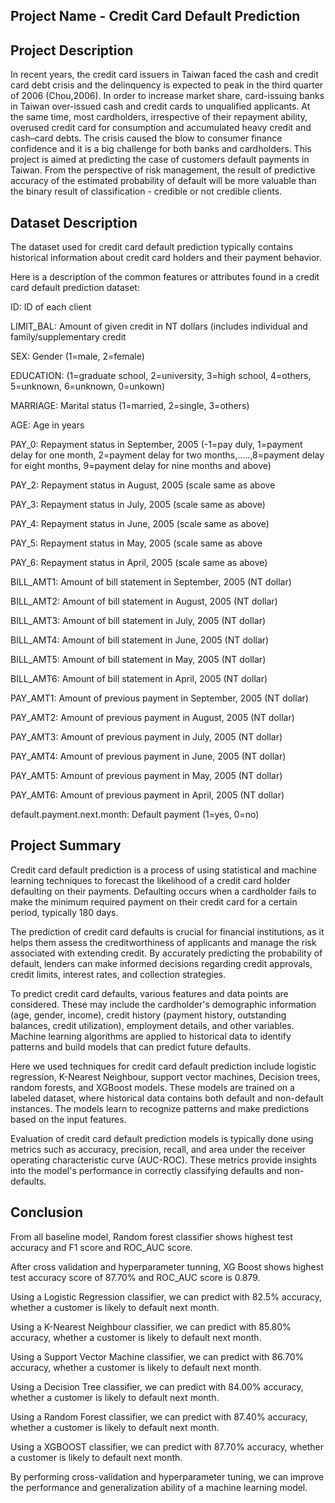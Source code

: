 ## Project Name - Credit Card Default Prediction


## Project Description 
In recent years, the credit card issuers in Taiwan faced the cash and credit card debt crisis and the delinquency is expected to peak in the third quarter of 2006 (Chou,2006). In order to increase market share, card-issuing banks in Taiwan over-issued cash and credit cards to unqualified applicants. At the same time, most cardholders, irrespective of their repayment ability, overused credit card for consumption and accumulated heavy credit and cash–card debts. The crisis caused the blow to consumer finance confidence and it is a big challenge for both banks and cardholders. This project is aimed at predicting the case of customers default payments in Taiwan. From the perspective of risk management, the result of predictive accuracy of the estimated probability of default will be more valuable than the binary result of classification - credible or not credible clients.
## Dataset Description
The dataset used for credit card default prediction typically contains historical information about credit card holders and their payment behavior.

Here is a description of the common features or attributes found in a credit card default prediction dataset:

ID: ID of each client

LIMIT_BAL: Amount of given credit in NT dollars (includes individual and family/supplementary credit


SEX: Gender (1=male, 2=female)

EDUCATION: (1=graduate school, 2=university, 3=high school, 4=others, 5=unknown, 6=unknown, 0=unkown)

MARRIAGE: Marital status (1=married, 2=single, 3=others)

AGE: Age in years

PAY_0: Repayment status in September, 2005 (-1=pay duly, 1=payment delay for one month, 2=payment delay for two months,.....,8=payment delay for eight months, 9=payment delay for nine months and above)

PAY_2: Repayment status in August, 2005 (scale same as above

PAY_3: Repayment status in July, 2005 (scale same as above)

PAY_4: Repayment status in June, 2005 (scale same as above)

PAY_5: Repayment status in May, 2005 (scale same as above

PAY_6: Repayment status in April, 2005 (scale same as above)

BILL_AMT1: Amount of bill statement in September, 2005 (NT dollar)

BILL_AMT2: Amount of bill statement in August, 2005 (NT dollar)

BILL_AMT3: Amount of bill statement in July, 2005 (NT dollar)

BILL_AMT4: Amount of bill statement in June, 2005 (NT dollar)

BILL_AMT5: Amount of bill statement in May, 2005 (NT dollar)

BILL_AMT6: Amount of bill statement in April, 2005 (NT dollar)

PAY_AMT1: Amount of previous payment in September, 2005 (NT dollar)

PAY_AMT2: Amount of previous payment in August, 2005 (NT dollar)

PAY_AMT3: Amount of previous payment in July, 2005 (NT dollar)

PAY_AMT4: Amount of previous payment in June, 2005 (NT dollar)

PAY_AMT5: Amount of previous payment in May, 2005 (NT dollar)

PAY_AMT6: Amount of previous payment in April, 2005 (NT dollar)

default.payment.next.month: Default payment (1=yes, 0=no)

## Project Summary
Credit card default prediction is a process of using statistical and machine learning techniques to forecast the likelihood of a credit card holder defaulting on their payments. Defaulting occurs when a cardholder fails to make the minimum required payment on their credit card for a certain period, typically 180 days.

The prediction of credit card defaults is crucial for financial institutions, as it helps them assess the creditworthiness of applicants and manage the risk associated with extending credit. By accurately predicting the probability of default, lenders can make informed decisions regarding credit approvals, credit limits, interest rates, and collection strategies.

To predict credit card defaults, various features and data points are considered. These may include the cardholder's demographic information (age, gender, income), credit history (payment history, outstanding balances, credit utilization), employment details, and other variables. Machine learning algorithms are applied to historical data to identify patterns and build models that can predict future defaults.

Here we used techniques for credit card default prediction include logistic regression, K-Nearest Neighbour, support vector machines, Decision trees, random forests, and XGBoost models. These models are trained on a labeled dataset, where historical data contains both default and non-default instances. The models learn to recognize patterns and make predictions based on the input features.

Evaluation of credit card default prediction models is typically done using metrics such as accuracy, precision, recall, and area under the receiver operating characteristic curve (AUC-ROC). These metrics provide insights into the model's performance in correctly classifying defaults and non-defaults.

##  Conclusion
From all baseline model, Random forest classifier shows highest test accuracy and F1 score and ROC_AUC score.

After cross validation and hyperparameter tunning, XG Boost shows highest test accuracy score of 87.70% and ROC_AUC score is 0.879.

Using a Logistic Regression classifier, we can predict with 82.5% accuracy, whether a customer is likely to default next month.

Using a K-Nearest Neighbour classifier, we can predict with 85.80% accuracy, whether a customer is likely to default next month.

Using a Support Vector Machine classifier, we can predict with 86.70% accuracy, whether a customer is likely to default next month.

Using a Decision Tree classifier, we can predict with 84.00% accuracy, whether a customer is likely to default next month.

Using a Random Forest classifier, we can predict with 87.40% accuracy, whether a customer is likely to default next month.

Using a XGBOOST classifier, we can predict with 87.70% accuracy, whether a customer is likely to default next month.

By performing cross-validation and hyperparameter tuning, we can improve the performance and generalization ability of a machine learning model.

